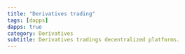 ```yaml
---
title: "Derivatives trading"
tags: [dapps]
dapps: true
category: Derivatives
subtitle: Derivatives tradings decentralized platforms.
---
```


